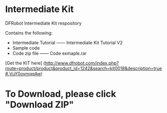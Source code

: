 # Intermediate Kit
DFRobot Intermediate Kit respository <br>

Contains the following:
* Intermediate Tutorial —— Intermediate Kit Tutorial V2
* Sample code
* Code zip file —— Code exmaple.rar

[Get the KIT here] (http://www.dfrobot.com/index.php?route=product/product&product_id=1242&search=kit0018&description=true#.VuY0ovmqqAw)

# To Download, please click "Download ZIP"
